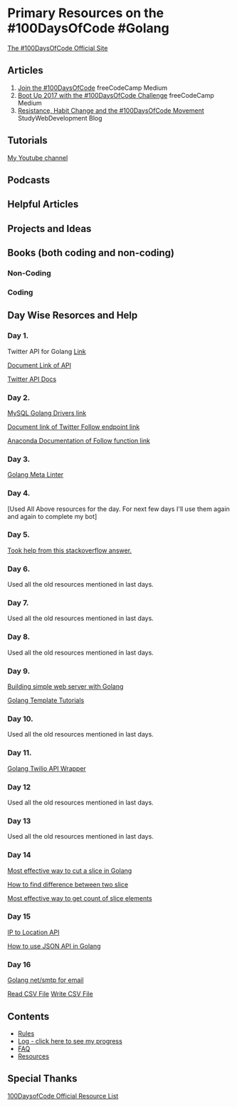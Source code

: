 # Primary Resources on the #100DaysOfCode #Golang

[The #100DaysOfCode Official Site](http://100daysofcode.com/)

## Articles
1. [Join the #100DaysOfCode](https://medium.freecodecamp.com/join-the-100daysofcode-556ddb4579e4) freeCodeCamp Medium
2. [Boot Up 2017 with the #100DaysOfCode Challenge](https://medium.freecodecamp.com/start-2017-with-the-100daysofcode-improved-and-updated-18ce604b237b) freeCodeCamp Medium
3. [Resistance, Habit Change and the #100DaysOfCode Movement](https://studywebdevelopment.com/100-days-of-code.html) StudyWebDevelopment Blog

## Tutorials
[My Youtube channel](https://goo.gl/rmEsJp)
## Podcasts


## Helpful Articles

## Projects and Ideas

## Books (both coding and non-coding)

### Non-Coding


### Coding

## Day Wise Resorces and Help

### Day 1.
Twitter API for Golang [Link](https://github.com/ChimeraCoder/anaconda)

[Document Link of API](https://godoc.org/github.com/ChimeraCoder/anaconda)

[Twitter API Docs](https://developer.twitter.com/en/docs/tweets/post-and-engage/api-reference/post-statuses-update)

### Day 2.
[MySQL Golang Drivers link](https://github.com/go-sql-driver/mysql)

[Document link of Twitter Follow endpoint link](https://goo.gl/RmfCbT)

[Anaconda Documentation of Follow function link](https://goo.gl/W3Ftpz)

### Day 3.
[Golang Meta Linter](https://github.com/alecthomas/gometalinter)

### Day 4.
[Used All Above resources for the day. For next few days I'll use them again and again to complete my bot]

### Day 5.
[Took help from this stackoverflow answer.](https://goo.gl/ZHTvR4)

### Day 6.
Used all the old resources mentioned in last days.

### Day 7.
Used all the old resources mentioned in last days.

### Day 8.
Used all the old resources mentioned in last days.

### Day 9.
[Building simple web server with Golang](https://github.com/astaxie/build-web-application-with-golang/blob/master/en/03.2.md)

[Golang Template Tutorials](https://github.com/astaxie/build-web-application-with-golang/blob/master/en/07.4.md)

### Day 10.
Used all the old resources mentioned in last days.

### Day 11.
[Golang Twilio API Wrapper](https://github.com/subosito/twilio)

### Day 12
Used all the old resources mentioned in last days.

### Day 13
Used all the old resources mentioned in last days.

### Day 14
[Most effective way to cut a slice in Golang](https://www.reddit.com/r/golang/comments/3t0n0n/must_efficient_way_to_cut_slice/)

[How to find difference between two slice](https://stackoverflow.com/questions/19374219/how-to-find-the-difference-between-two-slices-of-strings-in-golang)

[Most effective way to get count of slice elements](https://www.daniweb.com/programming/computer-science/code/496353/sort-a-word-frequency-count-golang)

### Day 15
[IP to Location API](http://ip-api.com)

[How to use JSON API in Golang](https://medium.com/@IndianGuru/consuming-json-apis-with-go-d711efc1dcf9)

### Day 16
[Golang net/smtp for email](https://golang.org/pkg/net/smtp/)

[Read CSV File](https://www.thepolyglotdeveloper.com/2017/03/parse-csv-data-go-programming-language/)
[Write CSV File](https://golangcode.com/write-data-to-a-csv-file/)

## Contents
* [Rules](/Rules.md)
* [Log - click here to see my progress](/Logfile.md)
* [FAQ](/FAQ.md)
* [Resources](/Resources.md)

## Special Thanks
[100DaysofCode Official Resource List](https://github.com/kallaway/100-days-of-code/blob/master/resources.md)
